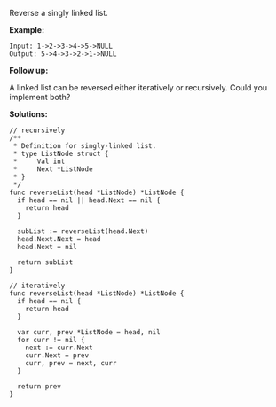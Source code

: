 Reverse a singly linked list.

**Example:**

```
Input: 1->2->3->4->5->NULL
Output: 5->4->3->2->1->NULL
```

**Follow up:**

A linked list can be reversed either iteratively or recursively. Could you implement both?

**Solutions:**

```golang
// recursively
/**
 * Definition for singly-linked list.
 * type ListNode struct {
 *     Val int
 *     Next *ListNode
 * }
 */
func reverseList(head *ListNode) *ListNode {
  if head == nil || head.Next == nil {
    return head
  }

  subList := reverseList(head.Next)
  head.Next.Next = head
  head.Next = nil

  return subList
}
```

```golang
// iteratively
func reverseList(head *ListNode) *ListNode {
  if head == nil {
    return head
  }

  var curr, prev *ListNode = head, nil
  for curr != nil {
    next := curr.Next
    curr.Next = prev
    curr, prev = next, curr
  }

  return prev
}
```

